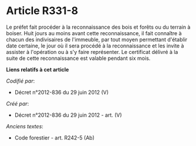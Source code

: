 # Article R331-8

Le préfet fait procéder à la reconnaissance des bois et forêts ou du terrain à boiser. Huit jours au moins avant cette
reconnaissance, il fait connaître à chacun des indivisaires de l'immeuble, par tout moyen permettant d'établir date certaine,
le jour où il sera procédé à la reconnaissance et les invite à assister à l'opération ou à s'y faire représenter. Le
certificat délivré à la suite de cette reconnaissance est valable pendant six mois.

**Liens relatifs à cet article**

_Codifié par_:

  - Décret n°2012-836 du 29 juin 2012 (V)

_Créé par_:

  - Décret n°2012-836 du 29 juin 2012 - art. (V)

_Anciens textes_:

  - Code forestier - art. R242-5 (Ab)
